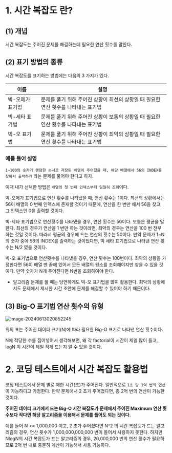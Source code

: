 # 1. 시간 복잡도 란? 

## (1) 개념

시간 복잡도는 주어진 문제를 해결하는데 필요한 연산 횟수를 말한다. 

## (2) 표기 방법의 종류 

시간 복잡도를 표기하는 방법에는 다음의 3 가지가 있다.

| 이름             | 설명                                                         |
| ---------------- | ------------------------------------------------------------ |
| 빅-오메가 표기법 | 문제를 풀기 위해 주어진 상황이 최선의 상황일 때 필요한 연산 횟수를 나타내는 표기법 |
| 빅-세타 표기법   | 문제를 풀기 위해 주어진 상황이 보통의 상황일 때 필요한 연산 횟수를 나타내는 표기법 |
| 빅-오 표기법     | 문제를 풀기 위해 주어진 상황이 최악의 상황일 때 필요한 연산 횟수를 나타내는 표기법 |

### 예를 들어 설명

`1~100의 숫자가 랜덤한 순서로 저장된 배열이 주어졌을 때, 해당 배열에서 56의 INDEX를 찾아서 출력하라` 라는 문제를 풀어야 한다고 하자. 

이때 내가 선택한 방법은 `배열의 첫 번째 인덱스부터 일일히 조회`이다.

빅-오메가 표기법으로 연산 횟수를 나타냈을 때, 연산 횟수는 1이다. 최선의 상황에서는 56이 배열의 0 번째 인덱스에 존재할 것이기 때문에, 연산을 한 번만 해서 56을 찾고, 그 인덱스인 0을 출력할 것이다. 

빅-세타 표기법으로 연산횟수를 나타냈을 경우, 연산 횟수는 50이다. 보통은 평균을 말한다. 최선의 경우가 연산을 1 번만 하는 것이라면, 최악의 경우는 연산을 100 번 전부 하는 것일 것이다. 따라서 평균의 경우에 드는 연산의 횟수는 50이다. 만약 문제가 1~N 의 숫자 중에 56의 INDEX를 출력하는 것이었다면, 빅 세타 표기법으로 나타낸 연산 횟수는 N/2 였을 것이다. 

빅-오 표기법으로 연산횟수를 나타냈을 경우, 연산 횟수는 100번이다. 최악의 상황을 가정한다면 56이 배열 맨 끝에 있어서 모든 배열의 원소를 조회해야지만 찾을 수 있을 것이다. 만약 숫자가 N개 주어진다면 N번을 조회하여야 한다. 

-  알고리즘 문제를 풀 때는 당연하게도 빅-오 표기법을 많이 활용한다. 최악의 상황에서도 문제에서 제시한 시간 초안에 문제를 해결할 수 있어야 하기 때문이다. 

## (3) Big-O 표기법 연산 횟수의 유형

![image-20240613020852245](C:\Users\JeonSooMin\AppData\Roaming\Typora\typora-user-images\image-20240613020852245.png)

위의 표는 주어진 데이터 크기(N)에 따라 필요한 Big-O 표기로 나타낸 연산 횟수이다.

N에 적당한 수를 집어넣어서 생각해보면, 왜 각 factorial이 시간이 제일 많이 들고, logN 이 시간이 제일 적게 드는지 알 수 있을 것이다. 

# 2. 코딩 테스트에서 시간 복잡도 활용법

코딩 테스트에서 문제 별로 제한 시간(초)가 주어진다. 일반적으로 `1초 당 1억 번의 연산`이 가능하다고 가정한다. 
만약 문제에서 2 초가 주어졌다면, 총 2억 번의 연산이 가능한 것이다. 

**주어진 데이터 크기에서 드는 Big-O 시간 복잡도가 문제에서 주어진 Maximum 연산 횟수보다 작다면 해당 알고리즘을 이용해서 문제를 풀어도 되는 것이다.** 

예를 들어 N <= 1,000,000 이고, 2 초가 주어졌다면 N^2 의 시간 복잡도가 드는 알고리즘의 경우, 연산 횟수가 1,000,000,000,000 번이 들어서 사용하지 못한다. 하지만 NlogN의 시간 복잡도가 드는 알고리즘의 경우, 20,000,000 번의 연산 횟수가 필요하므로 2억 번 내로 충분히 계산이 가능해서 사용 가능하다. 

 

